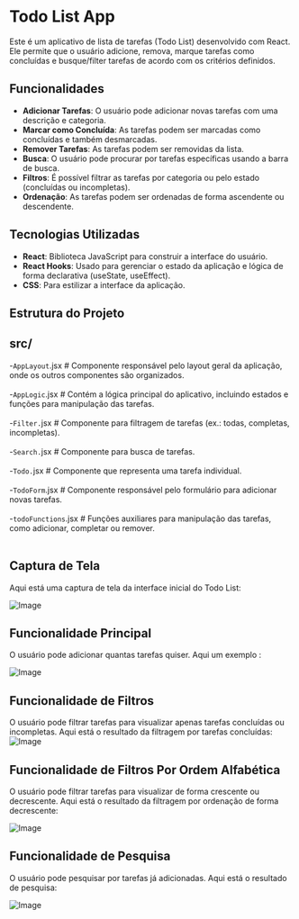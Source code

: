 # Todo List App

Este é um aplicativo de lista de tarefas (Todo List) desenvolvido com React. Ele permite que o usuário adicione, remova, marque tarefas como concluídas e busque/filter tarefas de acordo com os critérios definidos.

## Funcionalidades

- **Adicionar Tarefas**: O usuário pode adicionar novas tarefas com uma descrição e categoria.
- **Marcar como Concluída**: As tarefas podem ser marcadas como concluídas e também desmarcadas.
- **Remover Tarefas**: As tarefas podem ser removidas da lista.
- **Busca**: O usuário pode procurar por tarefas específicas usando a barra de busca.
- **Filtros**: É possível filtrar as tarefas por categoria ou pelo estado (concluídas ou incompletas).
- **Ordenação**: As tarefas podem ser ordenadas de forma ascendente ou descendente.

## Tecnologias Utilizadas

- **React**: Biblioteca JavaScript para construir a interface do usuário.
- **React Hooks**: Usado para gerenciar o estado da aplicação e lógica de forma declarativa (useState, useEffect).
- **CSS**: Para estilizar a interface da aplicação.

## Estrutura do Projeto

src/
-
-`AppLayout`.jsx           # Componente responsável pelo layout geral da aplicação, onde os outros componentes são organizados. <br><br>
-`AppLogic`.jsx            # Contém a lógica principal do aplicativo, incluindo estados e funções para manipulação das tarefas. <br><br>
-`Filter.`jsx              # Componente para filtragem de tarefas (ex.: todas, completas, incompletas). <br><br>
-`Search.`jsx              # Componente para busca de tarefas. <br><br>
-`Todo.`jsx                # Componente que representa uma tarefa individual. <br><br>
-`TodoForm`.jsx            # Componente responsável pelo formulário para adicionar novas tarefas. <br><br>
-`todoFunctions`.jsx       # Funções auxiliares para manipulação das tarefas, como adicionar, completar ou remover. <br><br>


## Captura de Tela

Aqui está uma captura de tela da interface inicial do Todo List:

![Image](https://github.com/user-attachments/assets/2598b73f-c606-4c7f-8336-09c4bb22cfe6)

## Funcionalidade Principal

O usuário pode adicionar quantas tarefas quiser. Aqui um exemplo :

![Image](https://github.com/user-attachments/assets/91912758-d8b4-4ab8-a9d0-03ca95b968f0)


## Funcionalidade de Filtros

O usuário pode filtrar tarefas para visualizar apenas tarefas concluídas ou incompletas. Aqui está o resultado da filtragem por tarefas concluídas:
![Image](https://github.com/user-attachments/assets/0428b601-78a2-4ea0-9e67-fd036de7c9e8)


## Funcionalidade de Filtros Por Ordem Alfabética

O usuário pode filtrar tarefas para visualizar de forma crescente ou decrescente. Aqui está o resultado da filtragem por ordenação de forma decrescente:

![Image](https://github.com/user-attachments/assets/d3924415-0bb0-4e94-a16a-b35837502e30)

## Funcionalidade de Pesquisa

O usuário pode pesquisar por tarefas já adicionadas. Aqui está o resultado de pesquisa:

![Image](https://github.com/user-attachments/assets/db95a7d0-af56-4b19-9ef6-4e40f4a4d3c2)

